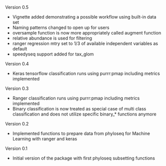 Version 0.5

*  Vignette added demonstrating a possible workflow using built-in data set
*  Naming patterns changed to open up for users
*  oversample function is now more appropriately called augment function
*  relative abundance is used for filtering
*  ranger regression mtry set to 1/3 of available independent variables as default
*  speedyseq support added for tax_glom

Version 0.4

*  Keras tensorflow classification runs using purrr:pmap including metrics implemented

Version 0.3
    
*  Ranger classification runs using purrr:pmap including metrics implemented
*  Binary classification is now treated as special case of multi class classification and does not utilize specific binary_* functions anymore

Version 0.2
    
*  Implemented functions to prepare data from phyloseq for Machine Learning with ranger and keras
    
Version 0.1

*  Initial version of the package with first phyloseq subsetting functions
